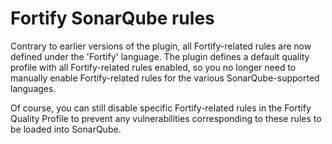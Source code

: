 # Fortify SonarQube rules
Contrary to earlier versions of the plugin, all Fortify-related rules are now defined under the
'Fortify' language. The plugin defines a default quality profile with all Fortify-related rules 
enabled, so you no longer need to manually enable Fortify-related rules for the various 
SonarQube-supported languages.

Of course, you can still disable specific Fortify-related rules in the Fortify Quality Profile 
to prevent any vulnerabilities corresponding to these rules to be loaded into SonarQube.

